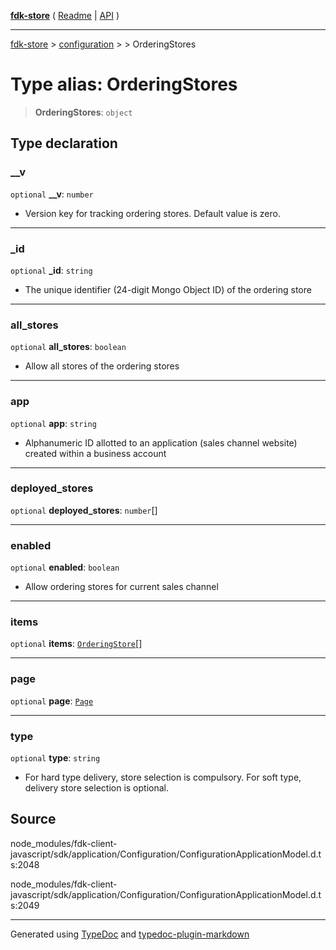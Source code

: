 [**fdk-store**](../../../README.md) ( [Readme](../../../README.md) \| [API](../../../API.md) )

---

[fdk-store](../../../API.md) > [configuration](../../README.md) > [<internal>](../README.md) > OrderingStores

# Type alias: OrderingStores

> **OrderingStores**: `object`

## Type declaration

### \_\_v

`optional` **\_\_v**: `number`

- Version key for tracking ordering stores. Default
  value is zero.

---

### \_id

`optional` **\_id**: `string`

- The unique identifier (24-digit Mongo Object ID)
  of the ordering store

---

### all_stores

`optional` **all_stores**: `boolean`

- Allow all stores of the ordering stores

---

### app

`optional` **app**: `string`

- Alphanumeric ID allotted to an application (sales
  channel website) created within a business account

---

### deployed_stores

`optional` **deployed_stores**: `number`[]

---

### enabled

`optional` **enabled**: `boolean`

- Allow ordering stores for current sales channel

---

### items

`optional` **items**: [`OrderingStore`](type-alias.OrderingStore.md)[]

---

### page

`optional` **page**: [`Page`](type-alias.Page.md)

---

### type

`optional` **type**: `string`

- For hard type delivery, store selection is
  compulsory. For soft type, delivery store selection is optional.

## Source

node_modules/fdk-client-javascript/sdk/application/Configuration/ConfigurationApplicationModel.d.ts:2048

node_modules/fdk-client-javascript/sdk/application/Configuration/ConfigurationApplicationModel.d.ts:2049

---

Generated using [TypeDoc](https://typedoc.org/) and [typedoc-plugin-markdown](https://www.npmjs.com/package/typedoc-plugin-markdown)
